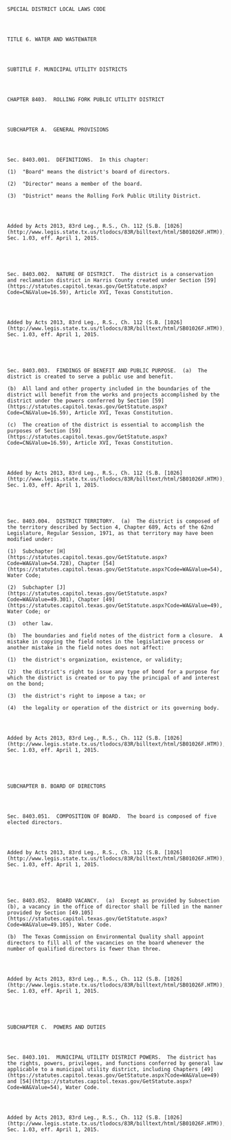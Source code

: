 ﻿
    
    
    	
    					
    
    
    SPECIAL DISTRICT LOCAL LAWS CODE
    
      
    
    
    TITLE 6. WATER AND WASTEWATER
    
      
    
    
    SUBTITLE F. MUNICIPAL UTILITY DISTRICTS
    
      
    
    
    CHAPTER 8403.  ROLLING FORK PUBLIC UTILITY DISTRICT
    
      
    
    
    SUBCHAPTER A.  GENERAL PROVISIONS
    
      
    
    
    Sec. 8403.001.  DEFINITIONS.  In this chapter:
    
    (1)  "Board" means the district's board of directors.
    
    (2)  "Director" means a member of the board.
    
    (3)  "District" means the Rolling Fork Public Utility District.
    
    
    
    
    Added by Acts 2013, 83rd Leg., R.S., Ch. 112 (S.B. [1026](http://www.legis.state.tx.us/tlodocs/83R/billtext/html/SB01026F.HTM)), Sec. 1.03, eff. April 1, 2015.
    
    
    
    
    
    Sec. 8403.002.  NATURE OF DISTRICT.  The district is a conservation and reclamation district in Harris County created under Section [59](https://statutes.capitol.texas.gov/GetStatute.aspx?Code=CN&Value=16.59), Article XVI, Texas Constitution.
    
    
    
    
    Added by Acts 2013, 83rd Leg., R.S., Ch. 112 (S.B. [1026](http://www.legis.state.tx.us/tlodocs/83R/billtext/html/SB01026F.HTM)), Sec. 1.03, eff. April 1, 2015.
    
    
    
    
    
    Sec. 8403.003.  FINDINGS OF BENEFIT AND PUBLIC PURPOSE.  (a)  The district is created to serve a public use and benefit.
    
    (b)  All land and other property included in the boundaries of the district will benefit from the works and projects accomplished by the district under the powers conferred by Section [59](https://statutes.capitol.texas.gov/GetStatute.aspx?Code=CN&Value=16.59), Article XVI, Texas Constitution.
    
    (c)  The creation of the district is essential to accomplish the purposes of Section [59](https://statutes.capitol.texas.gov/GetStatute.aspx?Code=CN&Value=16.59), Article XVI, Texas Constitution.
    
    
    
    
    Added by Acts 2013, 83rd Leg., R.S., Ch. 112 (S.B. [1026](http://www.legis.state.tx.us/tlodocs/83R/billtext/html/SB01026F.HTM)), Sec. 1.03, eff. April 1, 2015.
    
    
    
    
    
    Sec. 8403.004.  DISTRICT TERRITORY.  (a)  The district is composed of the territory described by Section 4, Chapter 689, Acts of the 62nd Legislature, Regular Session, 1971, as that territory may have been modified under:
    
    (1)  Subchapter [H](https://statutes.capitol.texas.gov/GetStatute.aspx?Code=WA&Value=54.728), Chapter [54](https://statutes.capitol.texas.gov/GetStatute.aspx?Code=WA&Value=54), Water Code;
    
    (2)  Subchapter [J](https://statutes.capitol.texas.gov/GetStatute.aspx?Code=WA&Value=49.301), Chapter [49](https://statutes.capitol.texas.gov/GetStatute.aspx?Code=WA&Value=49), Water Code; or
    
    (3)  other law.
    
    (b)  The boundaries and field notes of the district form a closure.  A mistake in copying the field notes in the legislative process or another mistake in the field notes does not affect:
    
    (1)  the district's organization, existence, or validity;
    
    (2)  the district's right to issue any type of bond for a purpose for which the district is created or to pay the principal of and interest on the bond;
    
    (3)  the district's right to impose a tax; or
    
    (4)  the legality or operation of the district or its governing body.
    
    
    
    
    Added by Acts 2013, 83rd Leg., R.S., Ch. 112 (S.B. [1026](http://www.legis.state.tx.us/tlodocs/83R/billtext/html/SB01026F.HTM)), Sec. 1.03, eff. April 1, 2015.
    
    
    
    
    
    SUBCHAPTER B. BOARD OF DIRECTORS
    
      
    
    
    Sec. 8403.051.  COMPOSITION OF BOARD.  The board is composed of five elected directors.
    
    
    
    
    Added by Acts 2013, 83rd Leg., R.S., Ch. 112 (S.B. [1026](http://www.legis.state.tx.us/tlodocs/83R/billtext/html/SB01026F.HTM)), Sec. 1.03, eff. April 1, 2015.
    
    
    
    
    
    Sec. 8403.052.  BOARD VACANCY.  (a)  Except as provided by Subsection (b), a vacancy in the office of director shall be filled in the manner provided by Section [49.105](https://statutes.capitol.texas.gov/GetStatute.aspx?Code=WA&Value=49.105), Water Code.
    
    (b)  The Texas Commission on Environmental Quality shall appoint directors to fill all of the vacancies on the board whenever the number of qualified directors is fewer than three.
    
    
    
    
    Added by Acts 2013, 83rd Leg., R.S., Ch. 112 (S.B. [1026](http://www.legis.state.tx.us/tlodocs/83R/billtext/html/SB01026F.HTM)), Sec. 1.03, eff. April 1, 2015.
    
    
    
    
    
    SUBCHAPTER C.  POWERS AND DUTIES
    
      
    
    
    Sec. 8403.101.  MUNICIPAL UTILITY DISTRICT POWERS.  The district has the rights, powers, privileges, and functions conferred by general law applicable to a municipal utility district, including Chapters [49](https://statutes.capitol.texas.gov/GetStatute.aspx?Code=WA&Value=49) and [54](https://statutes.capitol.texas.gov/GetStatute.aspx?Code=WA&Value=54), Water Code.
    
    
    
    
    Added by Acts 2013, 83rd Leg., R.S., Ch. 112 (S.B. [1026](http://www.legis.state.tx.us/tlodocs/83R/billtext/html/SB01026F.HTM)), Sec. 1.03, eff. April 1, 2015.
    
    
    
    
    				
